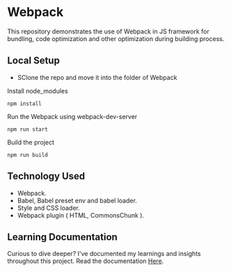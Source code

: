 # Webpack

This repository demonstrates the use of Webpack in JS framework for bundling, code optimization and other optimization during building process.

## Local Setup

- SClone the repo and move it into the folder of Webpack

Install node_modules

```
npm install
```

Run the Webpack using webpack-dev-server

```
npm run start
```

Build the project

```
npm run build
```

## Technology Used

- Webpack.
- Babel, Babel preset env and babel loader.
- Style and CSS loader.
- Webpack plugin ( HTML, CommonsChunk ).

## Learning Documentation

Curious to dive deeper? I've documented my learnings and insights throughout this project. Read the documentation [Here]().
